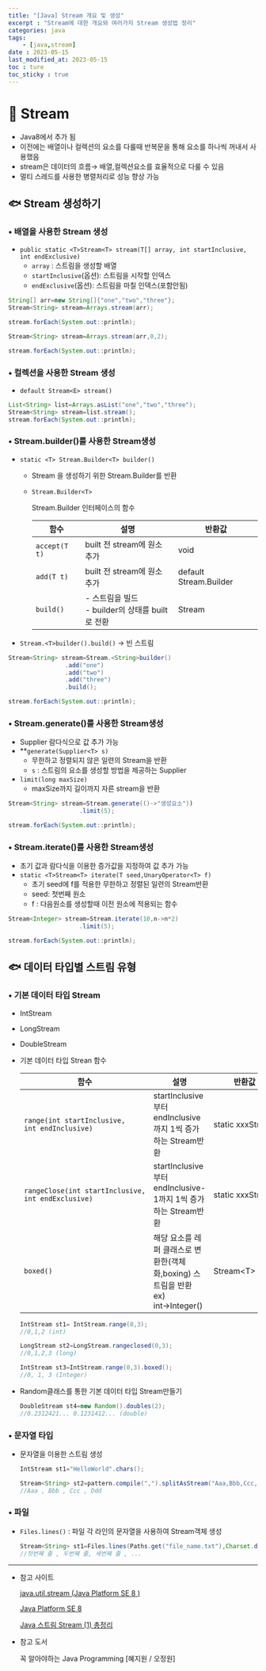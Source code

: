 ```yaml
---
title: "[Java] Stream 개요 및 생성"
excerpt : "Stream에 대한 개요와 여러가지 Stream 생성법 정리"
categories: java
tags:
    - [java,stream]
date : 2023-05-15
last_modified_at: 2023-05-15
toc : ture
toc_sticky : true
---
```

# 🌊 Stream

- Java8에서 추가 됨
- 이전에는 배열이나 컬렉션의 요소를 다룰때 반복문을 통해 요소를 하나씩 꺼내서 사용했음
- stream은 데이터의 흐름→ 배열,컬렉션요소를 효율적으로 다룰 수 있음
- 멀티 스레드를 사용한 병렬처리로 성능 향상 가능

## 🐟 Stream 생성하기

### • 배열을 사용한 Stream 생성

- `public static <T>Stream<T> stream(T[] array, int startInclusive, int endExclusive)`
    - `array` : 스트림을 생성할 배열
    - `startInclusive`(옵션): 스트림을 시작할 인덱스
    - `endExclusive`(옵션): 스트림을 마칠 인덱스(포함안됨)

```java
String[] arr=new String[]{"one","two","three"};
Stream<String> stream=Arrays.stream(arr);

stream.forEach(System.out::println);

Stream<String> stream=Arrays.stream(arr,0,2);

stream.forEach(System.out::println);
```

### • 컬렉션을 사용한 Stream 생성

- `default Stream<E> stream()`

```java
List<String> list=Arrays.asList("one","two","three");
Stream<String> stream=list.stream();
stream.forEach(System.out::println);
```

### • Stream.builder()를 사용한 Stream생성

- `static <T> Stream.Builder<T> builder()`
    - Stream 을 생성하기 위한 Stream.Builder를 반환
    - `Stream.Builder<T>`
        
        Stream.Builder 인터페이스의 함수
        
         함수 | 설명 | 반환값 
         --- | --- | --- 
         `accept(T t)` | built 전 stream에 원소 추가 | void 
         `add(T t)` | built 전 stream에 원소 추가 | default Stream.Builder<T> 
         `build()` | - 스트림을 빌드<br>- builder의 상태를 built로 전환 | Stream<T> 
- `Stream.<T>builder().build()` → 빈 스트림

```java
Stream<String> stream=Stream.<String>builder()
				.add("one")
				.add("two")
				.add("three")
				.build();

stream.forEach(System.out::println);
```

### • Stream.generate()를 사용한 Stream생성

- Supplier<T> 람다식으로 값 추가 가능
- **`generate(Supplier<T> s)`
    - 무한하고 정렬되지 않은 일련의 Stream을 반환
    - `s` : 스트림의 요소를 생성할 방법을 제공하는 Supplier
- `limit(long maxSize)`
    - maxSize까지 길이까지 자른 stream을 반환

```java
Stream<String> stream=Stream.generate(()->"생성요소"))
					.limit(5);

stream.forEach(System.out::println);
```

### • Stream.iterate()를 사용한 Stream생성

- 초기 값과 람다식을 이용한 증가값을 지정하여 값 추가 가능
- `static <T>Stream<T> iterate(T seed,UnaryOperator<T> f)`
    - 초기 seed에 f를 적용한 무한하고 정렬된 일련의 Stream반환
    - seed: 첫번째 원소
    - f : 다음원소를 생성할때 이전 원소에 적용되는 함수

```java
Stream<Integer> stream=Stream.iterate(10,n->n*2)
					.limit(5);

stream.forEach(System.out::println);
```

## 🐟 데이터 타입별 스트림 유형

### • 기본 데이터 타입 Stream

- IntStream
- LongStream
- DoubleStream
    
    
- 기본 데이터 타입 Strean 함수
    
    
     함수 | 설명 | 반환값 
     --- | --- | --- 
     `range(int startInclusive, int endInclusive)` | startInclusive 부터endInclusive까지 1씩 증가하는 Stream반환 | static xxxStream 
     `rangeClose(int startInclusive, int endExclusive)` | startInclusive 부터endInclusive-1까지 1씩 증가하는 Stream반환 | static xxxStream 
     `boxed()` | 해당 요소를 레퍼 클래스로 변환한(객체화,boxing) 스트림을 반환<br>ex) int→Integer() | Stream\<T>
    
    ```java
    IntStream st1= IntStream.range(0,3);
    //0,1,2 (int)
    
    LongStream st2=LongStream.rangeclosed(0,3);
    //0,1,2,3 (long)
    
    IntStream st3=IntStream.range(0,3).boxed();
    //0, 1, 3 (Integer)
    
    ```
    
- Random클래스를 통한 기본 데이터 타입 Stream만들기
    
    ```java
    DoubleStream st4=new Random().doubles(2);
    //0.2312421... 0.1231412... (double)
    ```
    

### • 문자열 타입

- 문자열을 이용한 스트림 생성
    
    ```java
    IntStream st1="HelloWorld".chars();
    
    Stream<String> st2=pattern.compile(",").splitAsStream("Aaa,Bbb,Ccc,Ddd");
    //Aaa , Bbb , Ccc , Ddd
    ```
    

### • 파일

- `Files.lines()` : 파일 각 라인의 문자열을 사용하여 Stream객체 생성
    
    ```java
    Stream<String> st1=Files.lines(Paths.get("file_name.txt"),Charset.defaultCharset());
    //첫번째 줄 , 두번째 줄, 세번째 줄 , ...
    ```
    

---

- 참고 사이트
    
    [java.util.stream (Java Platform SE 8 )](https://docs.oracle.com/javase/8/docs/api/java/util/stream/package-summary.html)
    
    [Java Platform SE 8](https://docs.oracle.com/javase/8/docs/api/)
    
    [Java 스트림 Stream (1) 총정리](https://futurecreator.github.io/2018/08/26/java-8-streams/)
    
- 참고 도서
    
    꼭 알아야하는 Java Programming [혜지원 / 오정원]